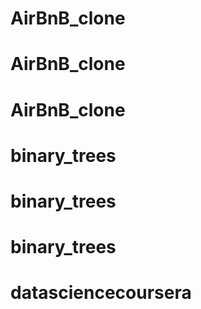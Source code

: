 # AirBnB_clone
# AirBnB_clone
# AirBnB_clone
# binary_trees
# binary_trees
# binary_trees
# datasciencecoursera
